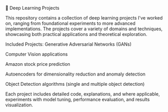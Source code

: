 
🧠 Deep Learning Projects


This repository contains a collection of deep learning projects I've worked on, ranging from foundational experiments to more advanced implementations. The projects cover a variety of domains and techniques, showcasing both practical applications and theoretical exploration.

Included Projects:
Generative Adversarial Networks (GANs)

Computer Vision applications

Amazon stock price prediction

Autoencoders for dimensionality reduction and anomaly detection

Object Detection algorithms (single and multiple object detection)

Each project includes detailed code, explanations, and where applicable, experiments with model tuning, performance evaluation, and results visualization.

